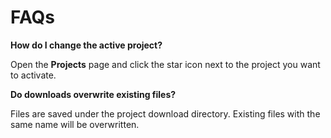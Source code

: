 # FAQs

**How do I change the active project?**

Open the **Projects** page and click the star icon next to the project you want to activate.

**Do downloads overwrite existing files?**

Files are saved under the project download directory. Existing files with the same name will be overwritten.
